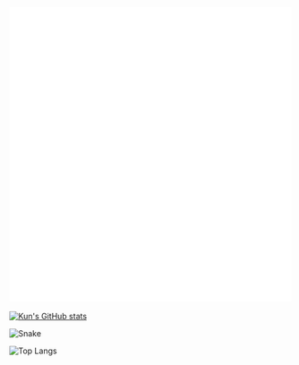 ![Metrics](https://raw.githubusercontent.com/kom0055/kom0055/master/assets/github-metrics.svg)


[![Kun's GitHub stats](https://github-readme-stats.vercel.app/api?username=kom0055)](https://github.com/anuraghazra/github-readme-stats)


![Snake](https://raw.githubusercontent.com/kom0055/kom0055/master/assets/github-contribution-grid-snake.svg)


![Top Langs](https://github-readme-stats.vercel.app/api/top-langs/?username=kom0055&layout=compact)